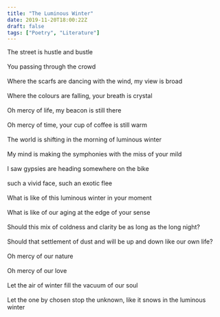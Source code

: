```yaml
---
title: "The Luminous Winter"
date: 2019-11-20T18:00:22Z
draft: false
tags: ["Poetry", "Literature"]
---
```



<p style="text-align:left">
The street is hustle and bustle<br>
<br>
You passing through the crowd<br>
<br>
Where the scarfs are dancing with the wind, my view is broad<br>
<br>
Where the colours are falling, your breath is crystal<br>
<br>
Oh mercy of life, my beacon is still there<br>
<br>
Oh mercy of time, your cup of coffee is still warm<br>
<br>
The world is shifting in the morning of luminous winter <br>
<br>
My mind is making the symphonies with the miss of your mild<br>
<br>
I saw gypsies are heading somewhere on the bike<br>
<br>
such a vivid face, such an exotic flee<br>
<br>
What is like of this luminous winter in your moment<br>
<br>
What is like of our aging at the edge of your sense<br>
<br>
Should this mix of coldness and clarity be as long as the long night?<br>
<br>
Should that settlement of dust and will be up and down like our own life?<br>
<br>
Oh mercy of our nature<br>
<br>
Oh mercy of our love<br>
<br>
Let the air of winter fill the vacuum of our soul<br>
<br>
Let the one by chosen stop the unknown, like it snows in the luminous winter
 </p>
